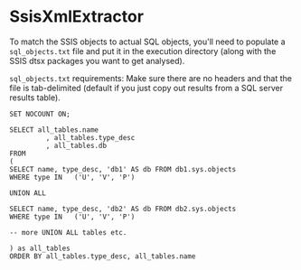 # SsisXmlExtractor

To match the SSIS objects to actual SQL objects, you'll need to populate a `sql_objects.txt` file and put it in the execution directory (along with the SSIS dtsx packages you want to get analysed).

`sql_objects.txt` requirements:
Make sure there are no headers and that the file is tab-delimited (default if you just copy out results from a SQL server results table).

```
SET NOCOUNT ON;

SELECT all_tables.name
		 , all_tables.type_desc
		 , all_tables.db
FROM
(
SELECT name, type_desc, 'db1' AS db FROM db1.sys.objects
WHERE type IN	('U', 'V', 'P')

UNION ALL

SELECT name, type_desc, 'db2' AS db FROM db2.sys.objects
WHERE type IN	('U', 'V', 'P')

-- more UNION ALL tables etc.

) as all_tables
ORDER BY all_tables.type_desc, all_tables.name
```

